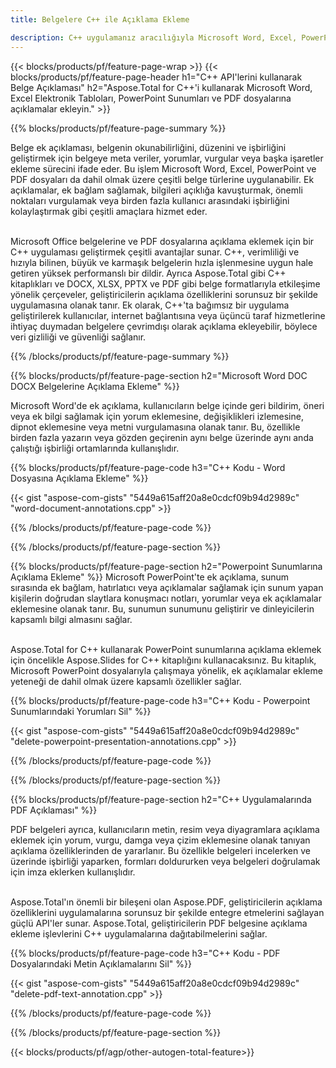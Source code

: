 ```yaml
---
title: Belgelere C++ ile Açıklama Ekleme 

description: C++ uygulamanız aracılığıyla Microsoft Word, Excel, PowerPoint Sunumlarına ve PDF dosyalarına açıklamalar ekleyin. Ek Açıklamayı kolaylıkla yönetin.
---
```


{{< blocks/products/pf/feature-page-wrap >}}
{{< blocks/products/pf/feature-page-header h1="C++ API'lerini kullanarak Belge Açıklaması" h2="Aspose.Total for C++'i kullanarak Microsoft Word, Excel Elektronik Tabloları, PowerPoint Sunumları ve PDF dosyalarına açıklamalar ekleyin." >}}

{{% blocks/products/pf/feature-page-summary %}}


Belge ek açıklaması, belgenin okunabilirliğini, düzenini ve işbirliğini geliştirmek için belgeye meta veriler, yorumlar, vurgular veya başka işaretler ekleme sürecini ifade eder. Bu işlem Microsoft Word, Excel, PowerPoint ve PDF dosyaları da dahil olmak üzere çeşitli belge türlerine uygulanabilir. Ek açıklamalar, ek bağlam sağlamak, bilgileri açıklığa kavuşturmak, önemli noktaları vurgulamak veya birden fazla kullanıcı arasındaki işbirliğini kolaylaştırmak gibi çeşitli amaçlara hizmet eder. <br /><br />

Microsoft Office belgelerine ve PDF dosyalarına açıklama eklemek için bir C++ uygulaması geliştirmek çeşitli avantajlar sunar. C++, verimliliği ve hızıyla bilinen, büyük ve karmaşık belgelerin hızla işlenmesine uygun hale getiren yüksek performanslı bir dildir. Ayrıca Aspose.Total gibi C++ kitaplıkları ve DOCX, XLSX, PPTX ve PDF gibi belge formatlarıyla etkileşime yönelik çerçeveler, geliştiricilerin açıklama özelliklerini sorunsuz bir şekilde uygulamasına olanak tanır. Ek olarak, C++'ta bağımsız bir uygulama geliştirilerek kullanıcılar, internet bağlantısına veya üçüncü taraf hizmetlerine ihtiyaç duymadan belgelere çevrimdışı olarak açıklama ekleyebilir, böylece veri gizliliği ve güvenliği sağlanır. 

{{% /blocks/products/pf/feature-page-summary  %}}

{{% blocks/products/pf/feature-page-section  h2="Microsoft Word DOC DOCX Belgelerine Açıklama Ekleme" %}}

Microsoft Word'de ek açıklama, kullanıcıların belge içinde geri bildirim, öneri veya ek bilgi sağlamak için yorum eklemesine, değişiklikleri izlemesine, dipnot eklemesine veya metni vurgulamasına olanak tanır. Bu, özellikle birden fazla yazarın veya gözden geçirenin aynı belge üzerinde aynı anda çalıştığı işbirliği ortamlarında kullanışlıdır.

{{% blocks/products/pf/feature-page-code h3="C++ Kodu - Word Dosyasına Açıklama Ekleme" %}}

{{< gist "aspose-com-gists" "5449a615aff20a8e0cdcf09b94d2989c" "word-document-annotations.cpp" >}}

{{% /blocks/products/pf/feature-page-code  %}}


{{% /blocks/products/pf/feature-page-section %}}

{{% blocks/products/pf/feature-page-section  h2="Powerpoint Sunumlarına Açıklama Ekleme" %}}
Microsoft PowerPoint'te ek açıklama, sunum sırasında ek bağlam, hatırlatıcı veya açıklamalar sağlamak için sunum yapan kişilerin doğrudan slaytlara konuşmacı notları, yorumlar veya ek açıklamalar eklemesine olanak tanır. Bu, sunumun sunumunu geliştirir ve dinleyicilerin kapsamlı bilgi almasını sağlar.<br /><br />

Aspose.Total for C++ kullanarak PowerPoint sunumlarına açıklama eklemek için öncelikle Aspose.Slides for C++ kitaplığını kullanacaksınız. Bu kitaplık, Microsoft PowerPoint dosyalarıyla çalışmaya yönelik, ek açıklamalar ekleme yeteneği de dahil olmak üzere kapsamlı özellikler sağlar.<br />

{{% blocks/products/pf/feature-page-code h3="C++ Kodu - Powerpoint Sunumlarındaki Yorumları Sil" %}}

{{< gist "aspose-com-gists" "5449a615aff20a8e0cdcf09b94d2989c" "delete-powerpoint-presentation-annotations.cpp" >}}

{{% /blocks/products/pf/feature-page-code  %}}

{{% /blocks/products/pf/feature-page-section %}}

{{% blocks/products/pf/feature-page-section  h2="C++ Uygulamalarında PDF Açıklaması" %}}

PDF belgeleri ayrıca, kullanıcıların metin, resim veya diyagramlara açıklama eklemek için yorum, vurgu, damga veya çizim eklemesine olanak tanıyan açıklama özelliklerinden de yararlanır. Bu özellikle belgeleri incelerken ve üzerinde işbirliği yaparken, formları doldururken veya belgeleri doğrulamak için imza eklerken kullanışlıdır. <br /><br />

Aspose.Total'ın önemli bir bileşeni olan Aspose.PDF, geliştiricilerin açıklama özelliklerini uygulamalarına sorunsuz bir şekilde entegre etmelerini sağlayan güçlü API'ler sunar. Aspose.Total, geliştiricilerin PDF belgesine açıklama ekleme işlevlerini C++ uygulamalarına dağıtabilmelerini sağlar.

{{% blocks/products/pf/feature-page-code h3="C++ Kodu - PDF Dosyalarındaki Metin Açıklamalarını Sil" %}}

{{< gist "aspose-com-gists" "5449a615aff20a8e0cdcf09b94d2989c" "delete-pdf-text-annotation.cpp" >}}

{{% /blocks/products/pf/feature-page-code  %}}

{{% /blocks/products/pf/feature-page-section %}}

{{< blocks/products/pf/agp/other-autogen-total-feature>}}